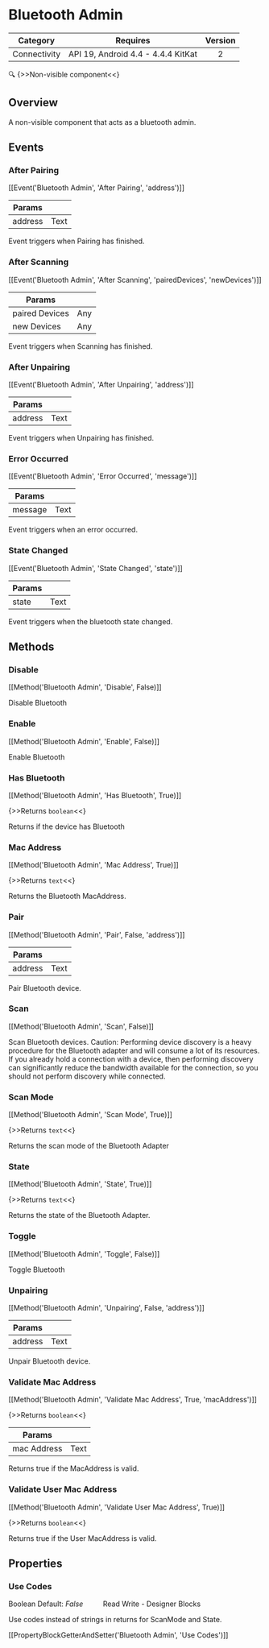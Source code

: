 # Bluetooth Admin

| Category | Requires | Version |
|:--------:|:-------:|:--------:|
|Connectivity|API 19, Android 4.4 - 4.4.4 KitKat|2|

:mag: {>>Non-visible component<<}

## Overview

A non-visible component that acts as a bluetooth admin.

## Events

### After Pairing

[[Event('Bluetooth Admin', 'After Pairing', 'address')]]

| Params | []() |
|--------|------|
|address|Text|


Event triggers when Pairing has finished.

### After Scanning

[[Event('Bluetooth Admin', 'After Scanning', 'pairedDevices', 'newDevices')]]

| Params | []() |
|--------|------|
|paired Devices|Any|
|new Devices|Any|


Event triggers when Scanning has finished.

### After Unpairing

[[Event('Bluetooth Admin', 'After Unpairing', 'address')]]

| Params | []() |
|--------|------|
|address|Text|


Event triggers when Unpairing has finished.

### Error Occurred

[[Event('Bluetooth Admin', 'Error Occurred', 'message')]]

| Params | []() |
|--------|------|
|message|Text|


Event triggers when an error occurred.

### State Changed

[[Event('Bluetooth Admin', 'State Changed', 'state')]]

| Params | []() |
|--------|------|
|state|Text|


Event triggers when the bluetooth state changed.

## Methods

### Disable

[[Method('Bluetooth Admin', 'Disable', False)]]

Disable Bluetooth

### Enable

[[Method('Bluetooth Admin', 'Enable', False)]]

Enable Bluetooth

### Has Bluetooth

[[Method('Bluetooth Admin', 'Has Bluetooth', True)]]

{>>Returns `boolean`<<}

Returns if the device has Bluetooth

### Mac Address

[[Method('Bluetooth Admin', 'Mac Address', True)]]

{>>Returns `text`<<}

Returns the Bluetooth MacAddress.

### Pair

[[Method('Bluetooth Admin', 'Pair', False, 'address')]]

| Params | []() |
|--------|------|
|address|Text|


Pair Bluetooth device.

### Scan

[[Method('Bluetooth Admin', 'Scan', False)]]

Scan Bluetooth devices. Caution: Performing device discovery is a heavy procedure for the Bluetooth adapter and will consume a lot of its resources. If you already hold a connection with a device, then performing discovery can significantly reduce the bandwidth available for the connection, so you should not perform discovery while connected.

### Scan Mode

[[Method('Bluetooth Admin', 'Scan Mode', True)]]

{>>Returns `text`<<}

Returns the scan mode of the Bluetooth Adapter

### State

[[Method('Bluetooth Admin', 'State', True)]]

{>>Returns `text`<<}

Returns the state of the Bluetooth Adapter.

### Toggle

[[Method('Bluetooth Admin', 'Toggle', False)]]

Toggle Bluetooth

### Unpairing

[[Method('Bluetooth Admin', 'Unpairing', False, 'address')]]

| Params | []() |
|--------|------|
|address|Text|


Unpair Bluetooth device.

### Validate Mac Address

[[Method('Bluetooth Admin', 'Validate Mac Address', True, 'macAddress')]]

{>>Returns `boolean`<<}

| Params | []() |
|--------|------|
|mac Address|Text|


Returns true if the MacAddress is valid.

### Validate User Mac Address

[[Method('Bluetooth Admin', 'Validate User Mac Address', True)]]

{>>Returns `boolean`<<}

Returns true if the User MacAddress is valid.

## Properties

### Use Codes

<span class="chip chip-boolean">Boolean</span> <span class="chip chip-boolean">Default: <i>False</i></span>&nbsp;&nbsp;&nbsp;&nbsp;&nbsp;&nbsp;&nbsp;&nbsp;&nbsp;&nbsp;<span class="chip chip-rw">Read</span> <span class="chip chip-rw">Write</span> - <span class="chip chip-bd">Designer</span> <span class="chip chip-bd">Blocks</span> 

Use codes instead of strings in returns for ScanMode and State.

[[PropertyBlockGetterAndSetter('Bluetooth Admin', 'Use Codes')]]